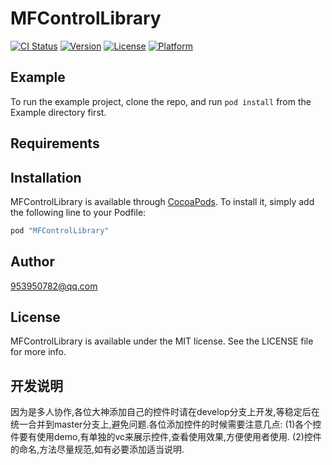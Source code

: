 # MFControlLibrary

[![CI Status](http://img.shields.io/travis/953950782@qq.com/MFControlLibrary.svg?style=flat)](https://travis-ci.org/953950782@qq.com/MFControlLibrary)
[![Version](https://img.shields.io/cocoapods/v/MFControlLibrary.svg?style=flat)](http://cocoapods.org/pods/MFControlLibrary)
[![License](https://img.shields.io/cocoapods/l/MFControlLibrary.svg?style=flat)](http://cocoapods.org/pods/MFControlLibrary)
[![Platform](https://img.shields.io/cocoapods/p/MFControlLibrary.svg?style=flat)](http://cocoapods.org/pods/MFControlLibrary)

## Example

To run the example project, clone the repo, and run `pod install` from the Example directory first.

## Requirements

## Installation

MFControlLibrary is available through [CocoaPods](http://cocoapods.org). To install
it, simply add the following line to your Podfile:

```ruby
pod "MFControlLibrary"
```

## Author

953950782@qq.com

## License

MFControlLibrary is available under the MIT license. See the LICENSE file for more info.

## 开发说明

因为是多人协作,各位大神添加自己的控件时请在develop分支上开发,等稳定后在统一合并到master分支上,避免问题.各位添加控件的时候需要注意几点:
(1)各个控件要有使用demo,有单独的vc来展示控件,查看使用效果,方便使用者使用.
(2)控件的命名,方法尽量规范,如有必要添加适当说明.



